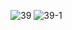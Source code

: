 ![39](https://user-images.githubusercontent.com/69049801/129013880-79f75089-c23f-4841-b2ac-d208ec6a8aea.PNG)
![39-1](https://user-images.githubusercontent.com/69049801/129013893-7cf7f832-60d1-4afe-8022-53b86393710f.PNG)


